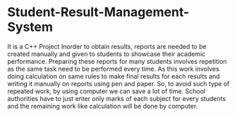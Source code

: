 # Student-Result-Management-System
It is a C++ Project
Inorder to obtain results, reports are needed to be created manually and given to students to showcase their academic performance. Preparing these reports for many students involves repetition as the same task need to be performed every time. As this work involves doing calculation on same rules to make final results for each results and writing it manually on reports using pen and paper. So, to avoid such type of repeated work, by using computer we can save a lot of time. School authorities have to just enter only marks of each subject for every students and the remaining work like calculation will be done by computer.
